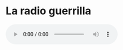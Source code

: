 # La radio guerrilla


<html lang="en">
<head>
    <meta charset="utf-8">
    <title>Embedding Audio into an HTML Page</title>
</head>
<body>
	<audio controls="controls" src="http://giss.tv:8000/guerrillaradio.ogg">
        Your browser does not support the HTML5 audio element.
    </audio>
</body>
</html> 


